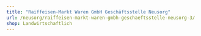 ```yaml
---
title: "Raiffeisen-Markt Waren GmbH Geschäftsstelle Neusorg"
url: /neusorg/raiffeisen-markt-waren-gmbh-geschaeftsstelle-neusorg-3/
shop: Landwirtschaftlich
---
```


